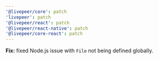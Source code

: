 ```yaml
---
'@livepeer/core': patch
'livepeer': patch
'@livepeer/react': patch
'@livepeer/react-native': patch
'@livepeer/core-react': patch
---
```


**Fix:** fixed Node.js issue with `File` not being defined globally.
